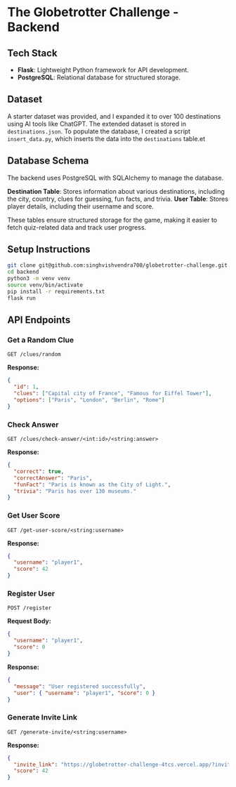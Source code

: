 # The Globetrotter Challenge - Backend

## Tech Stack

- **Flask**: Lightweight Python framework for API development.
- **PostgreSQL**: Relational database for structured storage.

## Dataset

A starter dataset was provided, and I expanded it to over 100 destinations using AI tools like ChatGPT. The extended dataset is stored in `destinations.json`. To populate the database, I created a script `insert_data.py`, which inserts the data into the `destinations` table.et

## Database Schema

The backend uses PostgreSQL with SQLAlchemy to manage the database.

**Destination Table**: Stores information about various destinations, including the city, country, clues for guessing, fun facts, and trivia.
**User Table**: Stores player details, including their username and score.

These tables ensure structured storage for the game, making it easier to fetch quiz-related data and track user progress.

## Setup Instructions

```sh
git clone git@github.com:singhvishvendra700/globetrotter-challenge.git
cd backend
python3 -m venv venv
source venv/bin/activate
pip install -r requirements.txt
flask run
```

## API Endpoints

### Get a Random Clue

```http
GET /clues/random
```

**Response:**

```json
{
  "id": 1,
  "clues": ["Capital city of France", "Famous for Eiffel Tower"],
  "options": ["Paris", "London", "Berlin", "Rome"]
}
```

### Check Answer

```http
GET /clues/check-answer/<int:id>/<string:answer>
```

**Response:**

```json
{
  "correct": true,
  "correctAnswer": "Paris",
  "funFact": "Paris is known as the City of Light.",
  "trivia": "Paris has over 130 museums."
}
```

### Get User Score

```http
GET /get-user-score/<string:username>
```

**Response:**

```json
{
  "username": "player1",
  "score": 42
}
```

### Register User

```http
POST /register
```

**Request Body:**

```json
{
  "username": "player1",
  "score": 0
}
```

**Response:**

```json
{
  "message": "User registered successfully",
  "user": { "username": "player1", "score": 0 }
}
```

### Generate Invite Link

```http
GET /generate-invite/<string:username>
```

**Response:**

```json
{
  "invite_link": "https://globetrotter-challenge-4tcs.vercel.app/?invite=player1",
  "score": 42
}
```
